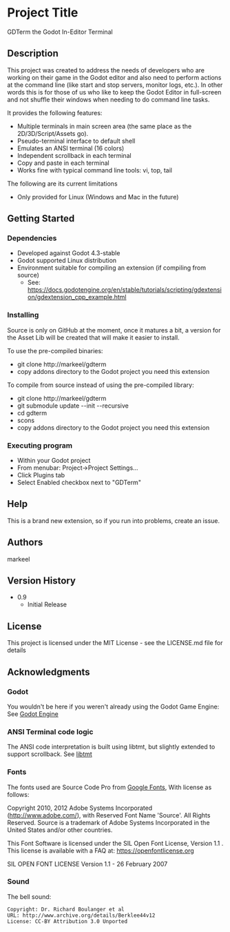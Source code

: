 # Project Title

GDTerm the Godot In-Editor Terminal

## Description

This project was created to address the needs of developers who are working on their game in the Godot editor 
and also need to perform actions at the command line (like start and stop servers, monitor logs, etc.).  In other words this 
is for those of us who like to keep the Godot Editor in full-screen and not shuffle their windows when needing to do command 
line tasks.

It provides the following features:

* Multiple terminals in main screen area (the same place as the 2D/3D/Script/Assets go).
* Pseudo-terminal interface to default shell
* Emulates an ANSI terminal (16 colors)
* Independent scrollback in each terminal
* Copy and paste in each terminal
* Works fine with typical command line tools: vi, top, tail

The following are its current limitations
* Only provided for Linux (Windows and Mac in the future)

## Getting Started

### Dependencies

* Developed against Godot 4.3-stable
* Godot supported Linux distribution
* Environment suitable for compiling an extension (if compiling from source)
  * See: https://docs.godotengine.org/en/stable/tutorials/scripting/gdextension/gdextension_cpp_example.html

### Installing

Source is only on GitHub at the moment, once it matures a bit, a version for the Asset Lib will be created
that will make it easier to install.

To use the pre-compiled binaries:

* git clone http://markeel/gdterm
* copy addons directory to the Godot project you need this extension

To compile from source instead of using the pre-compiled library:

* git clone http://markeel/gdterm
* git submodule update --init --recursive
* cd gdterm
* scons
* copy addons directory to the Godot project you need this extension

### Executing program

* Within your Godot project
* From menubar: Project->Project Settings...
* Click Plugins tab
* Select Enabled checkbox next to "GDTerm"

## Help

This is a brand new extension, so if you run into problems, create an issue.

## Authors

markeel

## Version History

* 0.9
    * Initial Release

## License

This project is licensed under the MIT License - see the LICENSE.md file for details

## Acknowledgments

### Godot

You wouldn't be here if you weren't already using the Godot Game Engine: See [Godot Engine](https://godotengine.org/)

### ANSI Terminal code logic 

The ANSI code interpretation is built using libtmt, but slightly extended to support
scrollback.  See [libtmt](https://github.com/deadpixi/libtmt)

### Fonts

The fonts used are Source Code Pro from [Google Fonts](https://fonts.google.com/specimen/Source+Code+Pro), With license as follows:

Copyright 2010, 2012 Adobe Systems Incorporated (http://www.adobe.com/), with Reserved Font Name 'Source'. All Rights Reserved. Source is a trademark of Adobe Systems Incorporated in the United States and/or other countries.

This Font Software is licensed under the SIL Open Font License, Version 1.1 . This license is available with a FAQ at: https://openfontlicense.org

SIL OPEN FONT LICENSE Version 1.1 - 26 February 2007 

### Sound

The bell sound:

```
Copyright: Dr. Richard Boulanger et al
URL: http://www.archive.org/details/Berklee44v12
License: CC-BY Attribution 3.0 Unported
```
